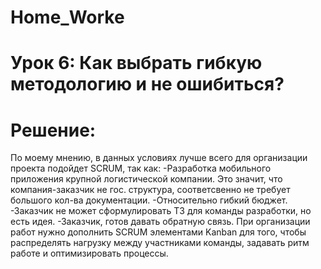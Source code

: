 # Home_Worke

# Урок 6: Как выбрать гибкую методологию и не ошибиться?

# Решение:
По моему мнению, в данных условиях лучше всего для организации проекта подойдет SCRUM, так как:
  -Разработка мобильного приложения крупной логистической компании. Это значит, что компания-заказчик не гос. структура, соответсвенно не требует большого кол-ва документации.
  -Относительно гибкий бюджет.
  -Заказчик не может сформулировать ТЗ для команды разработки, но есть идея. 
  -Заказчик, готов давать обратную связь.
При организации работ нужно дополнить SCRUM элементами Kanban
для того, чтобы распределять нагрузку между участниками команды, задавать ритм
работе и оптимизировать процессы.

